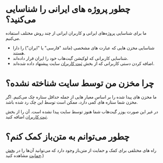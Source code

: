 # چطور پروژه های ایرانی را شناسایی می‌‌کنید؟

ما برای شناسایی پروژه‌های ایرانی و کاربران ایرانی از چند روش مختلف استفاده می‌کنیم.

- شناسایی مخزن هایی که عبارت های مشخصی (مانند "فارسی" یا "ایران") را دارا هستند.
- شناسایی کاربرانی که لوکیشن گیت‌هاب خود را ایران قرار داده‌اند.
- اضافه کردن دستی کاربرانی که از بخش [ثبت کاربران](https://matnbaz.net/submit-user) سایت پیشنهاد داده شده‌اند.

# چرا مخزن من توسط سایت شناخته نشده؟

ما مخزن های پیدا شده را بر اساس معیار هایی از جمله حداقل ستاره چک می‌کنیم. اگر مخزن شما ستاره های کمی دارد، ممکن است توسط این چک رد شده باشد.

در غیر این صورت یوزر گیت‌هاب شما هنوز توسط سایت پیدا نشده است. آن را از بخش [ثبت کاربران](https://matnbaz.net/submit-user) اضافه کنید.

# چطور می‌توانم به متن‌باز کمک کنم؟

راه های مختلفی برای کمک و حمایت از متن‌باز وجود دارد که می‌توانید آن‌ها را در [بخش حمایت](https://matnbaz.net/about#کمک-و-حمایت) مشاهده کنید.)
